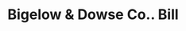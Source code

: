 ---
doi: 10.7916/D81C37TX
date_other: '1880'
date_other_textual: 1880-1889
form: printed ephemera
genre:
- Invoices
name:
- Bigelow & Dowse Co.
object_in_context_url: https://biggert.cul.columbia.edu/items/view/ave_biggert_00330
subject_hierarchical_geographic:
- Boston, Massachusetts, United States
subject_name:
- Bigelow & Dowse Co.
title: Bigelow & Dowse Co.. Bill
sort_title: Bigelow & Dowse Co.. Bill
call_number: ave_biggert_00330
coordinates:
- 42.35805555555556,-71.06361111111111
pid: ave_biggert_00330
identifiers: ave_biggert_00330
thumbnail: https://derivativo-3.library.columbia.edu/iiif/2/ldpd:344125/full/!256,256/0/native.jpg
permalink: "/biggert/ave_biggert_00330/"
layout: iiif-image-page
---